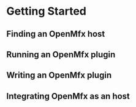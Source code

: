 Getting Started
===============

Finding an OpenMfx host
-----------------------

Running an OpenMfx plugin
-------------------------

Writing an OpenMfx plugin
-------------------------

Integrating OpenMfx as an host
------------------------------
